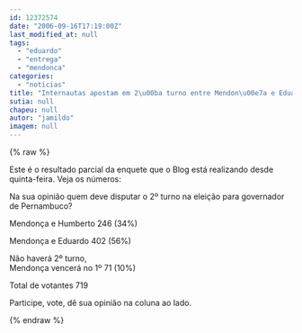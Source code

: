 ```yaml
---
id: 12372574
date: "2006-09-16T17:19:00Z"
last_modified_at: null
tags:
  - "eduardo"
  - "entrega"
  - "mendonca"
categories:
  - "noticias"
title: "Internautas apostam em 2\u00ba turno entre Mendon\u00e7a e Eduardo"
sutia: null
chapeu: null
autor: "jamildo"
imagem: null
---
```

{% raw %}
<p>Este &eacute; o resultado parcial da enquete que o Blog est&aacute; realizando desde quinta-feira. Veja os n&uacute;meros:</p>
<p>Na sua opini&atilde;o quem deve disputar o 2&ordm; turno na elei&ccedil;&atilde;o para governador de Pernambuco?</p>
<p>Mendon&ccedil;a e Humberto 246 (34%)</p>
<p>Mendon&ccedil;a e Eduardo 402 (56%)</p>
<p>N&atilde;o haver&aacute; 2&ordm; turno,<br />Mendon&ccedil;a vencer&aacute; no 1&ordm; 71 (10%)</p>
<p>Total de votantes 719</p>
<p>Participe, vote, d&ecirc; sua opini&atilde;o na coluna ao lado.</p>
{% endraw %}